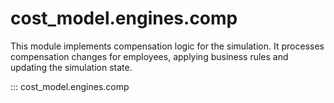 # cost_model.engines.comp

This module implements compensation logic for the simulation. It processes compensation changes for employees, applying business rules and updating the simulation state.

::: cost_model.engines.comp
